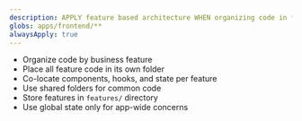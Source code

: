 ```yaml
---
description: APPLY feature based architecture WHEN organizing code in frontend
globs: apps/frontend/**
alwaysApply: true
---
```


- Organize code by business feature
- Place all feature code in its own folder
- Co-locate components, hooks, and state per feature
- Use shared folders for common code
- Store features in `features/` directory
- Use global state only for app-wide concerns
